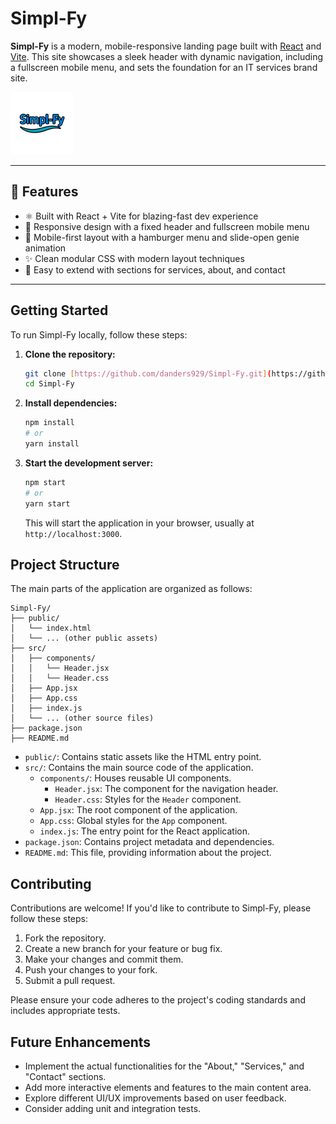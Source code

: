 # Simpl-Fy

**Simpl-Fy** is a modern, mobile-responsive landing page built with [React](https://react.dev/) and [Vite](https://vitejs.dev/). This site showcases a sleek header with dynamic navigation, including a fullscreen mobile menu, and sets the foundation for an IT services brand site.

![Simpl-Fy Screenshot](./public/assets/simpl-fy-logo-100x100.png)

---

## 🚀 Features

- ⚛️ Built with React + Vite for blazing-fast dev experience
- 🎨 Responsive design with a fixed header and fullscreen mobile menu
- 📱 Mobile-first layout with a hamburger menu and slide-open genie animation
- ✨ Clean modular CSS with modern layout techniques
- 🧠 Easy to extend with sections for services, about, and contact

---

## Getting Started

To run Simpl-Fy locally, follow these steps:

1.  **Clone the repository:**
    ```bash
    git clone [https://github.com/danders929/Simpl-Fy.git](https://github.com/danders929/Simpl-Fy.git)
    cd Simpl-Fy
    ```

2.  **Install dependencies:**
    ```bash
    npm install
    # or
    yarn install
    ```

3.  **Start the development server:**
    ```bash
    npm start
    # or
    yarn start
    ```

    This will start the application in your browser, usually at `http://localhost:3000`.

## Project Structure

The main parts of the application are organized as follows:

```text
Simpl-Fy/
├── public/
│   └── index.html
│   └── ... (other public assets)
├── src/
│   ├── components/
│   │   └── Header.jsx
│   │   └── Header.css
│   ├── App.jsx
│   ├── App.css
│   ├── index.js
│   └── ... (other source files)
├── package.json
├── README.md
```

* `public/`: Contains static assets like the HTML entry point.
* `src/`: Contains the main source code of the application.
    * `components/`: Houses reusable UI components.
        * `Header.jsx`: The component for the navigation header.
        * `Header.css`: Styles for the `Header` component.
    * `App.jsx`: The root component of the application.
    * `App.css`: Global styles for the `App` component.
    * `index.js`: The entry point for the React application.
* `package.json`: Contains project metadata and dependencies.
* `README.md`: This file, providing information about the project.

## Contributing

Contributions are welcome! If you'd like to contribute to Simpl-Fy, please follow these steps:

1.  Fork the repository.
2.  Create a new branch for your feature or bug fix.
3.  Make your changes and commit them.
4.  Push your changes to your fork.
5.  Submit a pull request.

Please ensure your code adheres to the project's coding standards and includes appropriate tests.

## Future Enhancements

* Implement the actual functionalities for the "About," "Services," and "Contact" sections.
* Add more interactive elements and features to the main content area.
* Explore different UI/UX improvements based on user feedback.
* Consider adding unit and integration tests.
